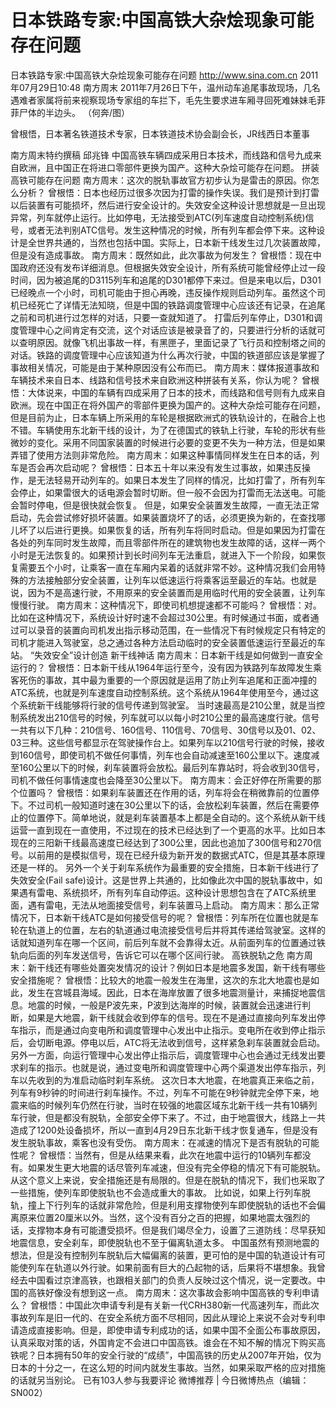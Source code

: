 # 日本铁路专家:中国高铁大杂烩现象可能存在问题

日本铁路专家:中国高铁大杂烩现象可能存在问题
http://www.sina.com.cn  2011年07月29日10:48  南方周末
2011年7月26日下午，温州动车追尾事故现场，几名遇难者家属将前来视察现场专家组的车拦下，毛先生要求进车厢寻回死难妹妹毛菲菲尸体的半边头。 （何奔/图）

曾根悟，日本著名铁道技术专家，日本铁道技术协会副会长，JR线西日本董事

南方周末特约撰稿 邱兆锋
中国高铁车辆四成采用日本技术，而线路和信号九成来自欧洲，且中国正在将进口零部件更换为国产。这种大杂烩可能存在问题。
拼装高铁可能存在问题
南方周末：这次的脱轨事故官方初步认为是雷击的原因。你怎么分析？
曾根悟：日本也经历过很多次因为打雷的操作失误。我们是预计到打雷以后装置有可能损坏，然后进行安全设计的。失效安全这种设计思想就是一旦出现异常，列车就停止运行。比如停电，无法接受到ATC(列车速度自动控制系统)信号，或者无法判别ATC信号。发生这种情况的时候，所有列车都会停下来。这种设计是全世界共通的，当然也包括中国。实际上，日本新干线发生过几次装置故障，但是没有造成事故。
南方周末：既然如此，此次事故为何发生？
曾根悟：现在中国政府还没有发布详细消息。但根据失效安全设计，所有系统可能曾经停止过一段时间，因为被追尾的D3115列车和追尾的D301都停下来过。但是来电以后，D301已经晚点一个小时，司机可能由于担心再晚，违反操作规则启动列车。虽然这个司机已经死亡了详情无法知晓，但是中国的铁路调度管理中心应该还有记录，在追尾之前和司机进行过怎样的对话，只要一查就知道了。
打雷后列车停止，D301和调度管理中心之间肯定有交流，这个对话应该是被录音了的，只要进行分析的话就可以查明原因。就像飞机出事故一样，有黑匣子，里面记录了飞行员和控制塔之间的对话。铁路的调度管理中心应该知道为什么再次行驶，中国的铁道部应该是掌握了事故相关情况，可能是由于某种原因没有公布而已。
南方周末：媒体报道事故和车辆技术来自日本、线路和信号技术来自欧洲这种拼装有关系，你认为呢？
曾根悟：大体说来，中国的车辆有四成采用了日本的技术，而线路和信号则有九成来自欧洲。现在中国正在将外国产的零部件更换为国产的。这种大杂烩可能存在问题，但是目前为止，日本车辆上所采用的车轮是根据欧洲式的铁轨设计的，在融合上也不错。车辆使用东北新干线的设计，为了在德国式的铁轨上行驶，车轮的形状有些微妙的变化。采用不同国家装置的时候进行必要的变更不失为一种方法，但是如果弄错了使用方法则非常危险。
南方周末：如果这种事情同样发生在日本的话，列车是否会再次启动呢？
曾根悟：日本五十年以来没有发生过事故，如果违反操作，是无法轻易开动列车的。如果日本发生了同样的情况，比如打雷了，所有列车会停止，如果雷很大的话电源会暂时切断。但一般不会因为打雷而无法送电。可能会暂时停电，但是很快就会恢复。
但是，如果安全装置发生故障，一直无法正常启动，先会尝试修好损坏装置。如果装置烧坏了的话，必须更换为新的，在查找哪儿坏了以后进行更换。如果恢复的话，所有列车将同时启动。但是如果因为打雷在各处的列车同时发生故障，而且零部件所在的建筑物也发生故障的话，这样一两个小时是无法恢复的。如果预计到长时间列车无法重启，就进入下一个阶段，如果恢复需要五个小时，让乘客一直在车厢内呆着的话就非常不妙。这种情况我们会用特殊的方法接触部分安全装置，让列车以低速运行将乘客运至最近的车站。也就是说，因为不是高速行驶，不用原来的安全装置而是用临时代用的安全装置，让列车慢慢行驶。
南方周末：这种情况下，即使司机想提速都不可能吗？
曾根悟：对。比如在这种情况下，系统设计好时速不会超过30公里。有时候通过书面，或者通过可以录音的装置向司机发出指示移动范围，在一些情况下有时候规定只有特定的司机才能进入驾驶室，总之通过各种方法启动临时的安全装置低速运行至最近的车站。
“失效安全”设计创造 新干线神话
南方周末：日本新干线是如何做到一直安全运行的？
曾根悟：日本新干线从1964年运行至今，没有因为铁路列车故障发生乘客死伤的事故，其中最为重要的一个原因就是运用了防止列车追尾和正面冲撞的ATC系统，也就是列车速度自动控制系统。这个系统从1964年使用至今，通过这个系统新干线能够将行驶的信号传递到驾驶室。
当时速最高是210公里，就是当控制系统发出210信号的时候，列车就可以以每小时210公里的最高速度行驶。信号一共有以下几种：210信号、160信号、110信号、70信号、30信号以及01、02、03三种。这些信号都显示在驾驶操作台上。如果列车以210信号行驶的时候，接收到160信号，即使司机不做任何事情，列车也会自动减速至160公里以下。速度减至160公里以下的时候，刹车装置将会放松。最后列车靠站时，将会收到30信号，司机不做任何事情速度也会降至30公里以下。
南方周末：会正好停在所需要的那个位置吗？
曾根悟：如果刹车装置还在作用的话，列车将会在稍微靠前的位置停下。不过司机一般知道时速在30公里以下的话，会放松刹车装置，然后在需要停止的位置停下。简单地说，就是刹车装置基本上都是全自动的。这个系统从新干线运营一直到现在一直使用，不过现在的技术已经达到了一个更高的水平。比如日本现在的三阳新干线最高速度已经达到了300公里，因此也追加了300信号和270信号。以前用的是模拟信号，现在已经升级为新开发的数据式ATC，但是其基本原理还是一样的。
另外一个关于刹车系统作为最重要的安全措施，日本新干线进行了失效安全(Fail safe)设计。这是世界上共通的，比如像此次中国的脱轨事故中，如果遇有雷电、系统损坏，所有列车自动停运。这种设计思想包含在了ATC系统里面，遇有雷电，无法从地面接受信号，刹车装置马上启动。
南方周末：那么正常情况下，日本新干线ATC是如何接受信号的呢？
曾根悟：列车所在位置也就是车轮在轨道上的位置，左右的轨道通过电流接受信号后并将其传递给驾驶室。这样的话就知道列车在哪一个区间，前后列车就不会靠得太近。从前面列车的位置通过铁轨向后面的列车发送信号，告诉它可以在哪个区间行驶。
高铁脱轨之危
南方周末：新干线还有哪些处置突发情况的设计？例如日本是地震多发国，新干线有哪些安全措施呢？
曾根悟：比较大的地震一般发生在海里，这次的东北大地震也是如此，发生在宫城县海域。因此，日本在海岸放置了很多地震测量计，来捕捉地震信息。地震的时候，一般是P波先来，P波到达海岸的时候，装置就会迅速进行判断，如果是大地震，新干线就会收到停车的信号。现在不是通过直接向列车发出停车指示，而是通过向变电所和调度管理中心发出中止指示。变电所在收到停止指示后，会切断电源。停电以后，ATC将无法收到信号，这样紧急刹车装置就会启动。另外一方面，向运行管理中心发出停止指示后，调度管理中心也会通过无线发出要求刹车的指示。也就是说，通过变电所和调度管理中心两个渠道发出停车指示，列车以先收到的为准启动临时刹车系统。
这次日本大地震，在地震真正来临之前，列车有9秒钟的时间进行刹车操作。不过，列车不可能在9秒钟就完全停下来，地震来临的时候列车仍然在行驶，当时在较强的地震区域东北新干线一共有10辆列车行驶，但是都没有脱轨，全部安全停下来了。不过，由于地震很大，线路上一共造成了1200处设备损坏，所以一直到4月29日东北新干线才恢复通车，但是没有发生脱轨事故，乘客也没有受伤。
南方周末：在减速的情况下是否有脱轨的可能性呢？
曾根悟：当然有，但是从结果来看，此次在地震中运行的10辆列车都没有。如果发生更大地震的话尽管列车减速，但没有完全停稳的情况下有可能脱轨。从这个意义上来说，安全措施还是有局限的。但是在脱轨的情况下，我们也采取了一些措施，使列车即使脱轨也不会造成重大的事故。
比如说，如果上行列车脱轨，撞上下行列车的话就非常危险，但是利用支撑物使列车即使脱轨的话也不会偏离原来位置20厘米以外。当然，这个没有百分之百的把握，如果地震太强烈的话，支撑物本身有可能遭受损坏。但是我们竭尽全力，设置了三道防线：尽早获知地震信息，安全刹车，即使脱轨也不至于偏离轨道太多。
中国虽然有预测地震的想法，但是没有控制列车脱轨后大幅偏离的装置，更可怕的是中国的轨道设计有可能使列车在轨道以外行驶。如果前面有巨大的凸起物的话，后果将不堪想象。我曾经去中国看过京津高铁，也跟相关部门的负责人反映过这个情况，说一定要改。中国的高铁好像没有想到这一点。
南方周末：这次事故会影响中国高铁的专利申请么？
曾根悟：中国此次申请专利是有关新一代CRH380新一代高速列车，而此次事故列车是旧一代的、在安全系统方面不尽相同，因此从理论上来说不会对专利申请造成直接影响。但是，即使申请专利成功的话，如果中国不全面公布事故原因，认真采取对策的话，外国肯定不会进口中国高铁。谁会在不知不解的情况下购买高铁呢？日本拥有50年的安全行驶的“成绩”，中国高铁的历史从2007年开始，仅为日本的十分之一，在这么短的时间内就发生事故。当然，如果采取严格的应对措施的话就另当别论。
已有103人参与我要评论
微博推荐 | 今日微博热点（编辑：SN002）

